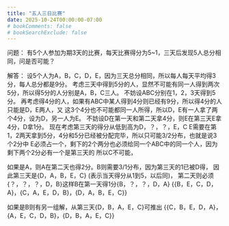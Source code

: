 ```yaml
---
title: "五人三日比赛"
date: 2025-10-24T00:00:00-07:00
# bookComments: false
# bookSearchExclude: false
---
```

问题：
有5个人参加为期3天的比赛，每天比赛得分为5~1，三天后发现5人总分相同，问是否可能？

解答：
设5个人为A，B，C，D，E，因为三天总分相同，所以每人每天平均得3分，每人总分都是9分。
考虑三天中得到5分的人，显然不可能有同一人得到两次5分，所以得5分的人分别是A，B，C三人。
不妨设ABC分别在1，2，3天得到5分。
再考虑得4分的人，如果有ABC中某人得到4分则已经有9分，所以得4分的人只能是D，E两人，又
这3个4分也不可能都同一人所得，所以D，E有一人拿了两个4分，设为D，另一人为E。
不妨设D在第一天和第二天拿4分，则E在第三天E拿4分，D拿1分。
现在考虑第三天的得分从低到高为D，？，？，E，C
E需要在第1，2两天拿到5分，4分和5分已经被分配完毕，所以只可能3/2分布，也就是说3个2分中
E必须占一个，剩下的2个两分也必须给同一个ABC中的同一个人，因为剩下两个2分必有一个是第三天的
所以C不可能，

如果是A，则A在第二天也得2分。B则需要3/1分布，因为第三天的1已被D得，
因此第三天是{D，A，B，E，C} (表示当天得分从1到5，以后同)，
第二天则必须{？，？，？，D，B}这样B在第一天得1分{B，？，？，D，A}
{{B，E，C，D，A}，{C，A，E，D，B}，{D，A，B，E，C}}

如果是B则有另一组解，从第三天{D，B，A，E，C}可推出
{{C，B，E，D，A}，{A，E，C，D，B}，{D，B，A，E，C}}